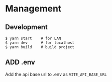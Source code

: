 # Management

## Development

```
$ yarn start    # for LAN
$ yarn dev      # for localhost
$ yarn build    # build project
```

## ADD .env

Add the api base url to .env as `VITE_API_BASE_URL`

